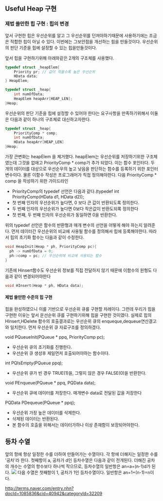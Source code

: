## Useful Heap 구현
### 제법 쓸만한 힙 구현 : 힙의 변경
앞서 구현한 힙은 우선순위를 알고 그 우선순위를 던져야하기때문에 사용하기에는 조금은 적합한 힙이 아닐 수 있다. 이번에는 그보안점을 개선하는 힘을 만들것이다. 우선순위의 판단 기준을 힙에 설정할 수 있는 힙을만들것이다.

앞서 힙을 구현하기위해 아래와같은 2개의 구조체를 사용했다.
```c
typedef struct _heapElem{
    Priority pr; // 값이 작을수록 높은 우선순위
    HData data;
} HeapElem;

typedef struct _heap{
    int numOfData;
    HeapElem heapArr[HEAP_LEN];
}Heap;
```
우선순위의 판단 기준을 힙에 설정할 수 있어야 한다는 요구사항을 만족하기위해서 이둘은 다음과 같이 하나의 구조체로 대신하고자한다.

```c
typedef struct _heap{
    PriorityComp * comp;
    int numOfData;
    HData heapArr[HEAP_LEN]
}Heap;
```
가장 큰변화는 heapElem 을 제거했다. heapElem는 우선순위를 저장하기위한 구조체였는데 그것을 없애고 PriorityComp * comp가 추가 되었다. 이는 함수 포인터다. 두 개의 데이터를 대상으로 우선순우의 높고 낮음을 판단하는 함수를 등록하기 위한 포인터 변수이다. 물론 이함수 작성은 프로그래머가 직접 정의해야한다.
다음 PriorityComp * comp 을 작성하기 위한 가이드라인
- PriorityComp의 typedef 선언은 다음과 같다.(typedef int PriorityComp(HData d1, HData d2));
- 첫 번째 인자의 우선순위가 높다면, 0 보다 큰 값이 반환되도록 정의한다.
- 두 번째 인자의 우선순위가 높다면 0보다 작은값이 반환도되록 정의한다
- 첫 번째, 두 번째 인자의 우선순위가 동일하면 0을 반환한다.

위의 typedef 선언은 함수의 반환형과 매개 변수의 선언을 어떻게 해야 하는지 알려준다. 먼저 데이터간 우선순위의 비교에 사용될 함수를 정의해서 힙에 등록해야한다. 따라서 힙의 초기화 함수는 다음과 같이 수정한다.

```c
void HeapInit(Heap * ph, PriorityComp pc){
  ph -> numOfData = 0;
  ph->comp = pc; // 우선순위에 비교에 사용되는 함수
}

```
기존에 Hinsert함수도 우선순위 정보를 직접 전달하지 않기 때문에 이함수의 원형도 다음과 같이 변경되어야한다
```c
void HInsert(Heap * ph, HData data);
```

#### 제법 쓸만한 수준의 힙 구현
힙을 완성하였으니 이를 기반으로 우선순위 큐를 구현할 차례이다. 그런데 우리가 힙을 구현한 이유는 앞서 운선순위 큐를 구현하기위해 힙을 구현한 것이였다. 실제로 힙의 HInsert,HDelete 함수의 호출결과로는 우선순위 큐의 enqueque,dequeue연산결고와 일치한다. 먼저 우선순위 큐 자료구조를 정의하겠다.

void PQueueInit(PQueue * ppq, PriorityComp pc);
- 우선순위 큐의 초기화를 진행한다.
- 우선순위 큐 생성후 제일먼저 호출되어야하는 함수이다.

int PQIsEmpty(PQueue ppq);
- 우선순위 큐가 빈 경우 TRUE(1)을, 그렇지 않은 경우 FALSE(0)을 반환한다.

void PEnqueue(PQueue * ppq, PQData data);
- 우선순위 큐에 데이터를 저장한다. 매개변수 data로 전달된 값을 저장한다

PQData PDequeue(PQueue * ppq);
- 우선순위 가장 높은 데이터를 삭제한다.
- 삭제된 데이터는 반환된다.
- 본 함수의 호출을 위해서는  데이터가하나 이상 존재함이 보장되어야한다.




## 등차 수열
앞의 항에 항상 일정한 수를 더하여 만들어가는 수열이다. 각 항에 더해지는 일정한 수를 '공차'라 한다. 첫째항이 a, 공차가 d인 등차수열은 다음과 같이 전개된다. 더해진 공차의 개수는 수열의 항수보다 하나씩 작으므로, 등차수열의 일반항은 an=a+(n-1)d가 된다.
![](https://i.imgur.com/HyuuPFu.jpg)
다음 수열은 첫째항이 1, 공차가 1인 등차수열이다. 일반항은 an=1+(n-1)=n이다.


 http://terms.naver.com/entry.nhn?docId=1085836&cid=40942&categoryId=32209
